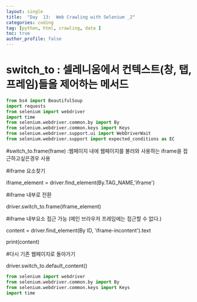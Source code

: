 ```yaml
---
layout: single
title:  "Day  13:  Web Crawling with Selenium _2"
categories: coding
tag: [python, html, crawling, data ]
toc: true
author_profile: false
---
```


<head>
  <style>
    table.dataframe {
      white-space: normal;
      width: 100%;
      height: 240px;
      display: block;
      overflow: auto;
      font-family: Arial, sans-serif;
      font-size: 0.9rem;
      line-height: 20px;
      text-align: center;
      border: 0px !important;
    }

    table.dataframe th {
      text-align: center;
      font-weight: bold;
      padding: 8px;
    }

    table.dataframe td {
      text-align: center;
      padding: 8px;
    }

    table.dataframe tr:hover {
      background: #b8d1f3; 
    }

    .output_prompt {
      overflow: auto;
      font-size: 0.9rem;
      line-height: 1.45;
      border-radius: 0.3rem;
      -webkit-overflow-scrolling: touch;
      padding: 0.8rem;
      margin-top: 0;
      margin-bottom: 15px;
      font: 1rem Consolas, "Liberation Mono", Menlo, Courier, monospace;
      color: $code-text-color;
      border: solid 1px $border-color;
      border-radius: 0.3rem;
      word-break: normal;
      white-space: pre;
    }

  .dataframe tbody tr th:only-of-type {
      vertical-align: middle;
  }

  .dataframe tbody tr th {
      vertical-align: top;
  }

  .dataframe thead th {
      text-align: center !important;
      padding: 8px;
  }

  .page__content p {
      margin: 0 0 0px !important;
  }

  .page__content p > strong {
    font-size: 0.8rem !important;
  }

  </style>
</head>


# switch_to : 셀레니움에서 컨텍스트(창, 탭, 프레임)들을 제어하는 메서드



```python
from bs4 import BeautifulSoup
import requests
from selenium import webdriver
import time
from selenium.webdriver.common.by import By
from selenium.webdriver.common.keys import Keys
from selenium.webdriver.support.ui import WebDriverWait
from selenium.webdriver.support import expected_conditions as EC
```

#switch_to.frame(frame) :웹페이지 내에 웹페이지를 불러와 사용하는 iframe을 접근하고싶은경우 사용





#iframe 요소찾기

iframe_element = driver.find_element(By.TAG_NAME,'iframe')





#iframe 내부로 전환

driver.switch_to.frame(iframe_element)





#iframe 내부요소 접근 가능 (메인 브라우저 프레임에는 접근할 수 없다.)

content = driver.find_element(By ID, 'iframe-incontent').text

print(content)





#다시 기존 웹페이지로 돌아가기

driver.switch_to.default_content()



```python
from selenium import webdriver
from selenium.webdriver.common.by import By
from selenium.webdriver.common.keys import Keys
import time
```
